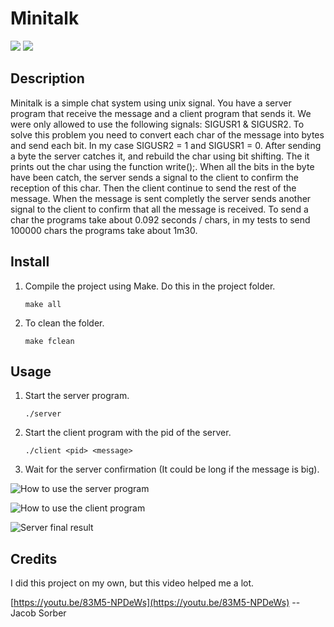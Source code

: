 # Minitalk

[![](https://img.shields.io/badge/42%20Quebec-School-orange)](https://42quebec.com)
[![](https://img.shields.io/badge/Site-Edrya-informational)](https://edrya.com)

## Description
Minitalk is a simple chat system using unix signal. You have a server program that receive the message and a client program that sends it. We were only allowed to use the following signals: SIGUSR1 & SIGUSR2. To solve this problem you need to convert each char of the message into bytes and send each bit. In my case SIGUSR2 = 1 and SIGUSR1 = 0. After sending a byte the server catches it, and rebuild the char using bit shifting. The it prints out the char using the function write();. When all the bits in the byte have been catch, the server sends a signal to the client to confirm the reception of this char. Then the client continue to send the rest of the message. When the message is sent completly the server sends another signal to the client to confirm that all the message is received. To send a char the programs take about 0.092 seconds / chars, in my tests to send 100000 chars the programs take about 1m30.

## Install

1. Compile the project using Make. Do this in the project folder.

	``` make all ```

2. To clean the folder.

	``` make fclean ```

## Usage

1. Start the server program.

	``` ./server ```

2. Start the client program with the pid of the server.

	``` ./client <pid> <message> ```

3. Wait for the server confirmation (It could be long if the message is big).

![How to use the server program](https://i.imgur.com/1WSetqh.gif)

![How to use the client program](https://i.imgur.com/pSlOnWM.gif)

![Server final result](https://i.imgur.com/ycD3YpE.png)

## Credits

I did this project on my own, but this video helped me a lot.

[https://youtu.be/83M5-NPDeWs](https://youtu.be/83M5-NPDeWs) -- Jacob Sorber
